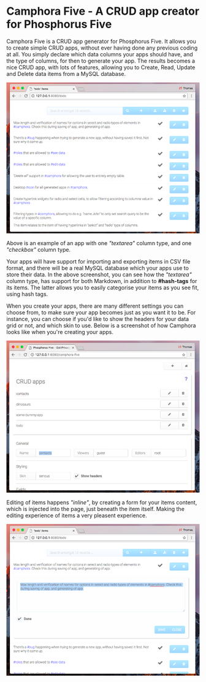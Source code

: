 
# Camphora Five - A CRUD app creator for Phosphorus Five

Camphora Five is a CRUD app generator for Phosphorus Five. It allows you to create simple CRUD apps, without
ever having done any previous coding at all. You simply declare which data columns your apps should have,
and the type of columns, for then to generate your app. The results becomes a nice CRUD app, with lots of
features, allowing you to Create, Read, Update and Delete data items from a MySQL database.

![alt screenshot](media/screenshots/screenshot-1.png)

Above is an example of an app with one _"textarea"_ column type, and one _"checkbox"_ column type.

Your apps will have support for importing and exporting items in CSV file format, and there will be a real
MySQL database which your apps use to store their data. In the above screenshot, you can see how the _"textarea"_
column type, has support for both Markdown, in addition to **#hash-tags** for its items. The latter allows
you to easily categorise your items as you see fit, using hash tags.

When you create your apps, there are many different settings you can choose from, to make sure your app becomes
just as you want it to be. For instance, you can choose if you'd like to show the headers for your data grid or not,
and which skin to use. Below is a screenshot of how Camphora looks like when you're creating your apps.

![alt screenshot](media/screenshots/screenshot-3.png)

Editing of items happens _"inline"_, by creating a form for your items content, which is injected into the page,
just beneath the item itself. Making the editing experience of items a very pleasent experience.

![alt screenshot](media/screenshots/screenshot-2.png)



